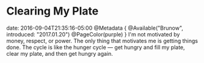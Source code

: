 # Clearing My Plate
date: 2016-09-04T21:35:16-05:00
@Metadata {
  @Available("Brunow", introduced: "2017.01.20")
  @PageColor(purple)
}
I'm not motivated by money, respect, or power. The only thing that motivates me is getting things done. The cycle is like the hunger cycle &mdash; get hungry and fill my plate, clear my plate, and then get hungry again.
